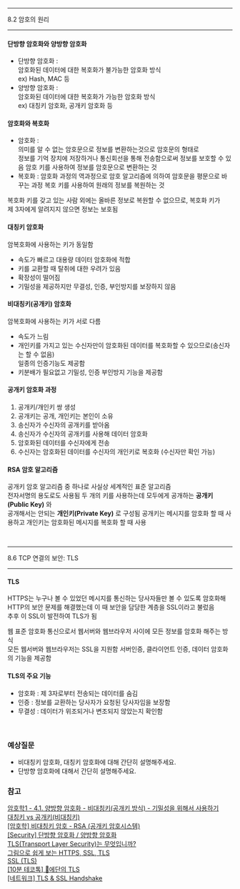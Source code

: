 -----

8.2 암호의 원리

-----
#### 단방향 암호화와 양방향 암호화
* 단방향 암호화 :  
  암호화된 데이터에 대한 복호화가 불가능한 암호화 방식  
  ex) Hash, MAC 등
* 양방향 암호화 :  
  암호화된 데이터에 대한 복호화가 가능한 암호화 방식  
  ex) 대칭키 암호화, 공개키 암호화 등


#### 암호화와 복호화
* 암호화 :  
  의미를 알 수 없는 암호문으로 정보를 변환하는것으로 암호문의 형태로  
  정보를 기억 장치에 저장하거나 통신회선을 통해 전송함으로써 정보를 보호할 수 있음
  암호 키를 사용하여 정보를 암호문으로 변환하는 것
* 복호화 :
  암호화 과정의 역과정으로 암호 알고리즘에 의하여 암호문을 평문으로 바꾸는 과정
  복호 키를 사용하여 원래의 정보를 복원하는 것

복호화 키를 갖고 있는 사람 외에는 올바른 정보로 복원할 수 없으므로, 복호화 키가  
제 3자에게 알려지지 않으면 정보는 보호됨


#### 대칭키 암호화
암복호화에 사용하는 키가 동일함

* 속도가 빠르고 대용량 데이터 암호화에 적합
* 키를 교환할 때 탈취에 대한 우려가 있음
* 확장성이 떨어짐
* 기밀성을 제공하지만 무결성, 인증, 부인방지를 보장하지 않음


#### 비대칭키(공개키) 암호화
암복호화에 사용하는 키가 서로 다름

* 속도가 느림
* 개인키를 가지고 있는 수신자만이 암호화된 데이터를 복호화할 수 있으므로(송신자는 할 수 없음)  
  일종의 인증기능도 제공함
* 키분배가 필요없고 기밀성, 인증 부인방지 기능을 제공함


#### 공개키 암호화 과정
1. 공개키/개인키 쌍 생성
2. 공개키는 공개, 개인키는 본인이 소유
3. 송신자가 수신자의 공개키를 받아옴
4. 송신자가 수신자의 공개키를 사용해 데이터 암호화
5. 암호화된 데이터를 수신자에게 전송
6. 수신자는 암호화된 데이터를 수신자의 개인키로 복호화 (수신자만 확인 가능)


#### RSA 암호 알고리즘
공개키 암호 알고리즘 중 하나로 사실상 세계적인 표준 알고리즘  
전자서명의 용도로도 사용됨
두 개의 키를 사용하는데 모두에게 공개하는 **공개키(Public Key)** 와  
공개해서는 안되는 **개인키(Private Key)** 로 구성됨
공개키는 메시지를 암호화 할 때 사용하고 개인키는 암호화된 메시지를 복호화 할 때 사용  

<br>

-----

8.6 TCP 연결의 보안: TLS

-----
#### TLS
HTTPS는 누구나 볼 수 있었던 메시지를 통신하는 당사자들만 볼 수 있도록 암호화해  
HTTP의 보안 문제를 해결했는데 이 때 보안을 담당한 계층을 SSL이라고 불렀음  
추후 이 SSL이 발전하여 TLS가 됨

웹 표준 암호화 통신으로서 웹서버와 웹브라우저 사이에 모든 정보를 암호화 해주는 방식  
모든 웹서버와 웹브라우저는 SSL을 지원함
서버인증, 클라이언트 인증, 데이터 암호화의 기능을 제공함


#### TLS의 주요 기능
* 암호화 : 제 3자로부터 전송되는 데이터를 숨김
* 인증 : 정보를 교환하는 당사자가 요청된 당사자임을 보장함
* 무결성 : 데이터가 위조되거나 변조되지 않았는지 확인함  

<br>

### 예상질문
* 비대칭키 암호화, 대칭키 암호화에 대해 간단히 설명해주세요.  
* 단방향 암호화에 대해서 간단히 설명해주세요.


### 참고
[암호학1 - 4.1. 양방향 암호화 - 비대칭키(공개키 방식) - 기밀성을 위해서 사용하기](https://www.youtube.com/watch?v=MR4sCU82tgo)  
[대칭키 vs 공개키(비대칭키)](https://velog.io/@gs0351/%EB%8C%80%EC%B9%AD%ED%82%A4-vs-%EA%B3%B5%EA%B0%9C%ED%82%A4%EB%B9%84%EB%8C%80%EC%B9%AD%ED%82%A4)  
[[암호학] 비대칭키 암호 - RSA (공개키 암호시스템)](https://yjshin.tistory.com/entry/%EC%95%94%ED%98%B8%ED%95%99-%EB%B9%84%EB%8C%80%EC%B9%AD%ED%82%A4-%EC%95%94%ED%98%B8-RSA-%EC%95%94%ED%98%B8%EC%8B%9C%EC%8A%A4%ED%85%9C)  
[[Security] 단방향 암호화 / 양방향 암호화](https://velog.io/@kdh10806/%EB%8B%A8%EB%B0%A9%ED%96%A5-%EC%95%94%ED%98%B8%ED%99%94-%EC%96%91%EB%B0%A9%ED%96%A5-%EC%95%94%ED%98%B8%ED%99%94)  
[TLS(Transport Layer Security)는 무엇입니까?](https://www.cloudflare.com/ko-kr/learning/ssl/transport-layer-security-tls/)  
[그림으로 쉽게 보는 HTTPS, SSL, TLS](https://brunch.co.kr/@swimjiy/47)  
[SSL (TLS)](http://wiki.gurubee.net/display/SWDEV/SSL+%28TLS%29)  
[[10분 테코톡] 👶에단의 TLS](https://www.youtube.com/watch?v=EPcQqkqqouk)  
[[네트워크] TLS & SSL Handshake](https://steady-coding.tistory.com/512)